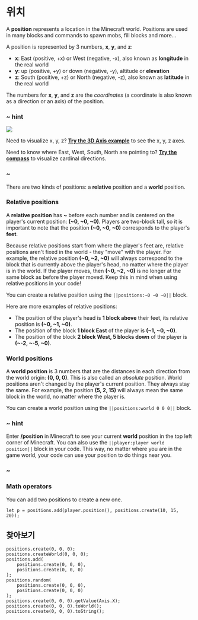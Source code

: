 # 위치

A **position** represents a location in the Minecraft world. Positions are used in many blocks and commands to spawn mobs, fill blocks and more...

A position is represented by 3 numbers, **x**, **y**, and **z**:

* **x**: East (positive, +x) or West (negative, -x), also known as **longitude** in the real world
* **y**: up (positive, +y) or down (negative, -y), altitude or **elevation**
* **z**: South (positive, +z) or North (negative, -z), also known as **latitude** in the real world

The numbers for **x**, **y**, and **z** are the *coordinates* (a coordinate is also known as a direction or an axis) of the position.

### ~ hint

![](/static/mods/3d-axis.jpg)

Need to visualize x, y, z? **[Try the 3D Axis example](/examples/3d-axis)** to see the x, y, z axes.

Need to know where East, West, South, North are pointing to? **[Try the compass](/examples/compass)** to visualize cardinal directions.

### ~

There are two kinds of positions: a **relative** position and a **world** position.

### Relative positions

A **relative position** has **~** before each number and is centered on the player's current position: **(~0, ~0, ~0)**. Players are two-block tall, so it is important to note that the position **(~0, ~0, ~0)** corresponds to the player's **feet**.

Because relative positions start from where the player's feet are, relative positions aren't fixed in the world - they "move" with the player. For example, the relative position **(~0, ~2, ~0)** will always correspond to the block that is currently above the player's head, no matter where the player is in the world. If the player moves, then **(~0, ~2, ~0)** is no longer at the same block as before the player moved. Keep this in mind when using relative positions in your code!

You can create a relative position using the `||positions:~0 ~0 ~0||` block.

Here are more examples of relative positions:

* The position of the player's head is **1 block above** their feet, its relative position is **(~0, ~1, ~0)**.
* The position of the block **1 block East** of the player is **(~1, ~0, ~0)**.
* The position of the block **2 block West, 5 blocks down** of the player is **(~-2, ~-5, ~0)**.

### World positions

A **world position** is 3 numbers that are the distances in each direction from the world origin: **(0, 0, 0)**. This is also called an *absolute* position. World positions aren't changed by the player's current position. They always stay the same. For example, the position **(5, 2, 15)** will always mean the same block in the world, no matter where the player is.

You can create a world position using the `||positions:world 0 0 0||` block.

### ~ hint

Enter **/position** in Minecraft to see your current **world** position in the top left corner of Minecraft. You can also use the `||player:player world position||` block in your code. This way, no matter where you are in the game world, your code can use your position to do things near you.

### ~

### Math operators

You can add two positions to create a new one.

```blocks
let p = positions.add(player.position(), positions.create(10, 15, 20));
```

## 찾아보기

```cards
positions.create(0, 0, 0);
positions.createWorld(0, 0, 0);
positions.add(
    positions.create(0, 0, 0),
    positions.create(0, 0, 0)
);
positions.random(
    positions.create(0, 0, 0),
    positions.create(0, 0, 0)
);
positions.create(0, 0, 0).getValue(Axis.X);
positions.create(0, 0, 0).toWorld();
positions.create(0, 0, 0).toString();
```